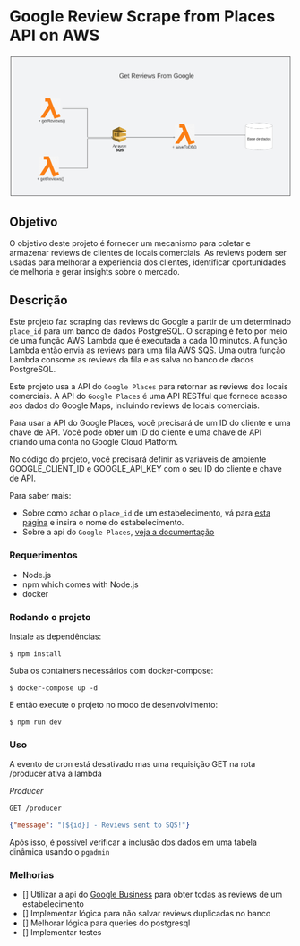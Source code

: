 # Google Review Scrape from Places API on AWS

<div>
  <img src="images/arch.png" alt="Arquitetura Serverless do projeto">
</div>

## Objetivo

O objetivo deste projeto é fornecer um mecanismo para coletar e armazenar reviews de clientes de locais comerciais. As reviews podem ser usadas para melhorar a experiência dos clientes, identificar oportunidades de melhoria e gerar insights sobre o mercado.

## Descrição

Este projeto faz scraping das reviews do Google a partir de um determinado `place_id` para um banco de dados PostgreSQL. O scraping é feito por meio de uma função AWS Lambda que é executada a cada 10 minutos. A função Lambda então envia as reviews para uma fila AWS SQS. Uma outra função Lambda consome as reviews da fila e as salva no banco de dados PostgreSQL.

Este projeto usa a API do `Google Places` para retornar as reviews dos locais comerciais. A API do `Google Places` é uma API RESTful que fornece acesso aos dados do Google Maps, incluindo reviews de locais comerciais.

Para usar a API do Google Places, você precisará de um ID do cliente e uma chave de API. Você pode obter um ID do cliente e uma chave de API criando uma conta no Google Cloud Platform.

No código do projeto, você precisará definir as variáveis de ambiente GOOGLE_CLIENT_ID e GOOGLE_API_KEY com o seu ID do cliente e chave de API.

Para saber mais:

- Sobre como achar o `place_id` de um estabelecimento, vá para [esta página](https://developers.google.com/maps/documentation/places/web-service/place-id) e insira o nome do estabelecimento.
- Sobre a api do `Google Places`, [veja a documentação](https://developers.google.com/maps/documentation/places/web-service/details)

### Requerimentos

* Node.js
* npm which comes with Node.js
* docker

### Rodando o projeto

Instale as dependências:

```
$ npm install
```

Suba os containers necessários com docker-compose:

```
$ docker-compose up -d
```

E então execute o projeto no modo de desenvolvimento:

```
$ npm run dev
```

### Uso

A evento de cron está desativado mas uma requisição GET na rota /producer ativa a lambda

*Producer*

```
GET /producer
```

```json
{"message": "[${id}] - Reviews sent to SQS!"}
```

Após isso, é possível verificar a inclusão dos dados em uma tabela dinâmica usando o `pgadmin`

### Melhorias

- [] Utilizar a api do [Google Business](https://developers.google.com/my-business/reference/rest/v4/accounts.locations.reviews#Review) para obter todas as reviews de um estabelecimento
- [] Implementar lógica para não salvar reviews duplicadas no banco
- [] Melhorar lógica para queries do postgresql
- [] Implementar testes